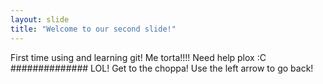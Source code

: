 ```yaml
---
layout: slide
title: "Welcome to our second slide!"
---
```

First time using and learning git!
Me torta!!!!
Need help plox :C
##############
LOL!
Get to the choppa!
Use the left arrow to go back!